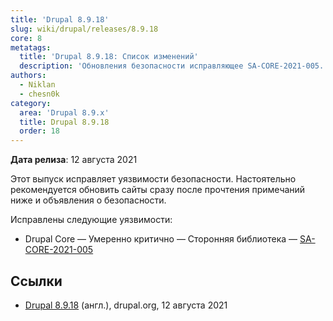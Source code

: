 ```yaml
---
title: 'Drupal 8.9.18'
slug: wiki/drupal/releases/8.9.18
core: 8
metatags:
  title: 'Drupal 8.9.18: Список изменений'
  description: 'Обновления безопасности исправляющее SA-CORE-2021-005.'
authors:
  - Niklan
  - chesn0k
category:
  area: 'Drupal 8.9.x'
  title: Drupal 8.9.18
  order: 18
---
```


**Дата релиза**: 12 августа 2021

Этот выпуск исправляет уязвимости безопасности. Настоятельно рекомендуется обновить сайты сразу после прочтения примечаний ниже и объявления о безопасности.

Исправлены следующие уязвимости:

- Drupal Core — Умеренно критично — Сторонняя библиотека — [SA-CORE-2021-005](../../../../security/sa-core/2021-005/index.md)

## Ссылки

- [Drupal 8.9.18](https://www.drupal.org/project/drupal/releases/8.9.18) (англ.), drupal.org, 12 августа 2021
